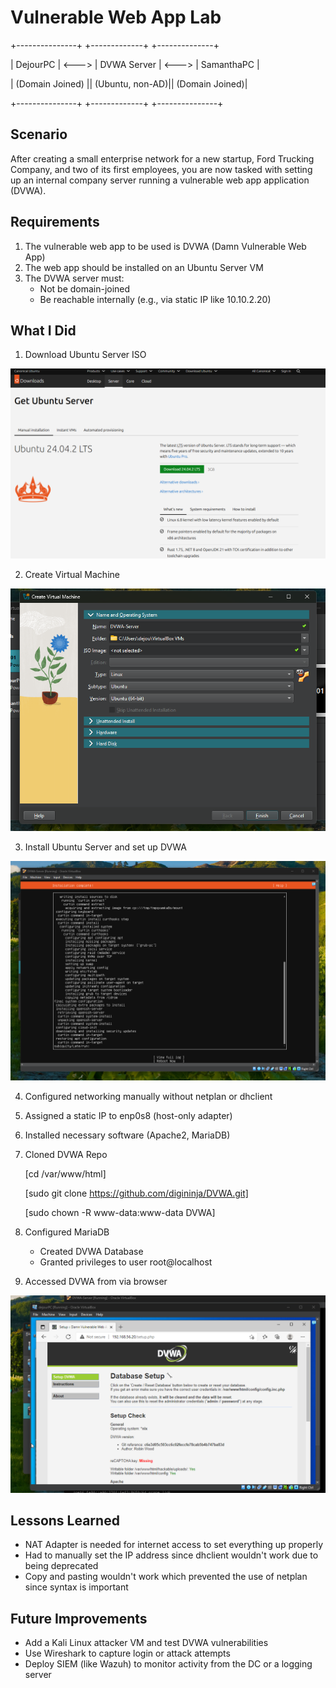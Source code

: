# Vulnerable Web App Lab

+---------------+ +-------------+ +--------------+

| DejourPC | <---> | DVWA Server | <---> | SamanthaPC |

| (Domain Joined)  || (Ubuntu, non-AD)|| (Domain Joined)|

+---------------+ +-------------+ +---------------+


## Scenario
After creating a small enterprise network for a new startup, Ford Trucking Company, and two of its first employees, you are now tasked with setting up an internal company server running a vulnerable web app application (DVWA).

## Requirements

1. The vulnerable web app to be used is DVWA (Damn Vulnerable Web App)
2. The web app should be installed on an Ubuntu Server VM
3. The DVWA server must:
    - Not be domain-joined
    - Be reachable internally (e.g., via static IP like 10.10.2.20)

## What I Did

1. Download Ubuntu Server ISO
<img src="/images/download_ubuntu_server.png" alt="" width=600/>

2. Create Virtual Machine
<img src="/images/create_virtual_machine.png" alt="" width=600/>

3. Install Ubuntu Server and set up DVWA
<img src="/images/install_ubuntu.png" alt="" width=600/>

4. Configured networking manually without netplan or dhclient

5. Assigned a static IP to enp0s8 (host-only adapter)

6. Installed necessary software (Apache2, MariaDB)

7. Cloned DVWA Repo
    
    [cd /var/www/html]
    
    [sudo git clone https://github.com/digininja/DVWA.git]
    
    [sudo chown -R www-data:www-data DVWA]

8. Configured MariaDB
    - Created DVWA Database
    - Granted privileges to user root@localhost

9. Accessed DVWA from via browser
<img src="/images/access_dvwa.png" alt="" width=600/> 

## Lessons Learned
- NAT Adapter is needed for internet access to set everything up properly
- Had to manually set the IP address since dhclient wouldn't work due to being deprecated
- Copy and pasting wouldn't work which prevented the use of netplan since syntax is important

## Future Improvements
- Add a Kali Linux attacker VM and test DVWA vulnerabilities
- Use Wireshark to capture login or attack attempts
- Deploy SIEM (like Wazuh) to monitor activity from the DC or a logging server

    
